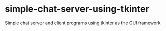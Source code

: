 # simple-chat-server-using-tkinter
Simple chat server and client programs using tkinter as the GUI framework
